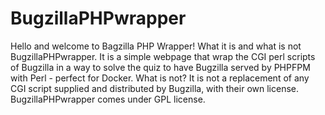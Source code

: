 # BugzillaPHPwrapper

Hello and welcome to Bagzilla PHP Wrapper! What it is and what is not BugzillaPHPwrapper. It is a simple webpage that wrap the CGI perl scripts of Bugzilla in a way to solve the quiz to have Bugzilla served by PHPFPM with Perl - perfect for Docker. What is not? It is not a replacement of any CGI script supplied and distributed by Bugzilla, with their own license. BugzillaPHPwrapper comes under GPL license.  
  
  
